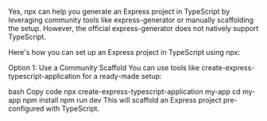 Yes, npx can help you generate an Express project in TypeScript by leveraging community tools like express-generator or manually scaffolding the setup. However, the official express-generator does not natively support TypeScript.

Here's how you can set up an Express project in TypeScript using npx:

Option 1: Use a Community Scaffold
You can use tools like create-express-typescript-application for a ready-made setup:

bash
Copy code
npx create-express-typescript-application my-app
cd my-app
npm install
npm run dev
This will scaffold an Express project pre-configured with TypeScript.

